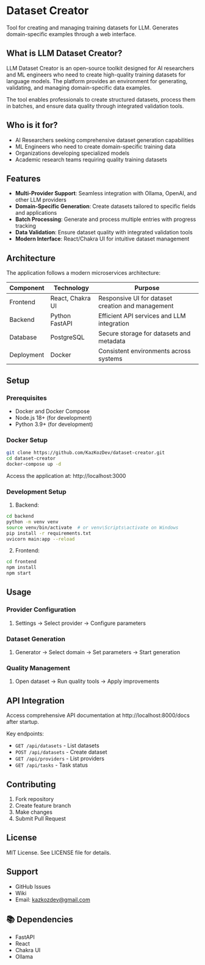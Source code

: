 # Dataset Creator

Tool for creating and managing training datasets for LLM. Generates domain-specific examples through a web interface.

## What is LLM Dataset Creator?

LLM Dataset Creator is an open-source toolkit designed for AI researchers and ML engineers who need to create high-quality training datasets for language models. The platform provides an environment for generating, validating, and managing domain-specific data examples.

The tool enables professionals to create structured datasets, process them in batches, and ensure data quality through integrated validation tools.

## Who is it for?

- AI Researchers seeking comprehensive dataset generation capabilities
- ML Engineers who need to create domain-specific training data
- Organizations developing specialized models
- Academic research teams requiring quality training datasets

## Features

- **Multi-Provider Support**: Seamless integration with Ollama, OpenAI, and other LLM providers
- **Domain-Specific Generation**: Create datasets tailored to specific fields and applications
- **Batch Processing**: Generate and process multiple entries with progress tracking
- **Data Validation**: Ensure dataset quality with integrated validation tools
- **Modern Interface**: React/Chakra UI for intuitive dataset management

## Architecture

The application follows a modern microservices architecture:

| Component | Technology | Purpose |
|-----------|------------|---------|
| Frontend  | React, Chakra UI | Responsive UI for dataset creation and management |
| Backend   | Python FastAPI | Efficient API services and LLM integration |
| Database  | PostgreSQL | Secure storage for datasets and metadata |
| Deployment| Docker | Consistent environments across systems |

## Setup

### Prerequisites

- Docker and Docker Compose
- Node.js 18+ (for development)
- Python 3.9+ (for development)

### Docker Setup

```bash
git clone https://github.com/KazKozDev/dataset-creator.git
cd dataset-creator
docker-compose up -d
```

Access the application at: http://localhost:3000

### Development Setup

1. Backend:

```bash
cd backend
python -m venv venv
source venv/bin/activate  # or venv\Scripts\activate on Windows
pip install -r requirements.txt
uvicorn main:app --reload
```

2. Frontend:

```bash
cd frontend
npm install
npm start
```

## Usage

### Provider Configuration
1. Settings → Select provider → Configure parameters

### Dataset Generation
1. Generator → Select domain → Set parameters → Start generation

### Quality Management
1. Open dataset → Run quality tools → Apply improvements

## API Integration

Access comprehensive API documentation at http://localhost:8000/docs after startup.

Key endpoints:
- `GET /api/datasets` - List datasets
- `POST /api/datasets` - Create dataset
- `GET /api/providers` - List providers
- `GET /api/tasks` - Task status

## Contributing

1. Fork repository
2. Create feature branch
3. Make changes
4. Submit Pull Request

## License

MIT License. See LICENSE file for details.

## Support

- GitHub Issues
- Wiki
- Email: kazkozdev@gmail.com

## 📚 Dependencies

- FastAPI
- React
- Chakra UI
- Ollama
